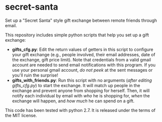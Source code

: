 secret-santa
============

Set up a "Secret Santa" style gift exchange between remote friends through email.

This repository includes simple python scripts that help you set up a gift exchange:
- **gifts_cfg.py**: Edit the return values of getters in this script to configure your gift exchange (e.g., people involved, their email addresses, date of the exchange, gift price limit). Note that credentials from a valid gmail account are needed to send email notifications with this program. If you use your personal gmail account, *do not peek* at the sent messages or you'll ruin the surprise!
- **gifts_with_friends.py**: Run this script with no arguments (*after editing gifts_cfg.py*) to start the exchange. It will match up people in the exchange and prevent anyone from shopping for herself. Then, it will notify each individual by email with *who* he is shopping for, *when* the exchange will happen, and *how much* he can spend on a gift.

This code has been tested with python 2.7. It is released under the terms of the MIT license. 
